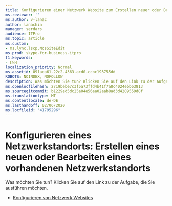 ```yaml
---
title: Konfigurieren einer Netzwerk Website zum Erstellen neuer oder Bearbeiten vorhandener
ms.reviewer: ''
ms.author: v-lanac
author: lanachin
manager: serdars
audience: ITPro
ms.topic: article
ms.custom:
- ms.lync.lscp.NcsSiteEdit
ms.prod: skype-for-business-itpro
f1.keywords:
- CSH
localization_priority: Normal
ms.assetid: 091aea61-22c2-4363-acd0-ccbc193755dd
ROBOTS: NOINDEX, NOFOLLOW
description: Was möchten Sie tun? Klicken Sie auf den Link zu der Aufgabe, die Sie ausführen möchten.
ms.openlocfilehash: 2719bebe7c3f5a73ffd4b41f7a8c4024ebb63813
ms.sourcegitcommit: b1229ed5dc25a04e56aa02aab8ad3d4209559d8f
ms.translationtype: MT
ms.contentlocale: de-DE
ms.lasthandoff: 02/06/2020
ms.locfileid: "41795296"
---
```

# <a name="configure-a-network-site-create-new-or-edit-existing"></a>Konfigurieren eines Netzwerkstandorts: Erstellen eines neuen oder Bearbeiten eines vorhandenen Netzwerkstandorts

Was möchten Sie tun? Klicken Sie auf den Link zu der Aufgabe, die Sie ausführen möchten.

- [Konfigurieren von Netzwerk Websites](https://technet.microsoft.com/library/358aa08a-c5bc-45fc-8017-19e6202f88c5.aspx)



